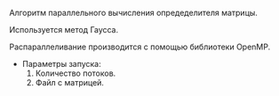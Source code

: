 Алгоритм параллельного вычисления опредеделителя матрицы. 

Используется метод Гаусса. 

Распараллеливание производится с помощью библиотеки OpenMP.

* Параметры запуска:
	1. Количество потоков.
	2. Файл с матрицей.
